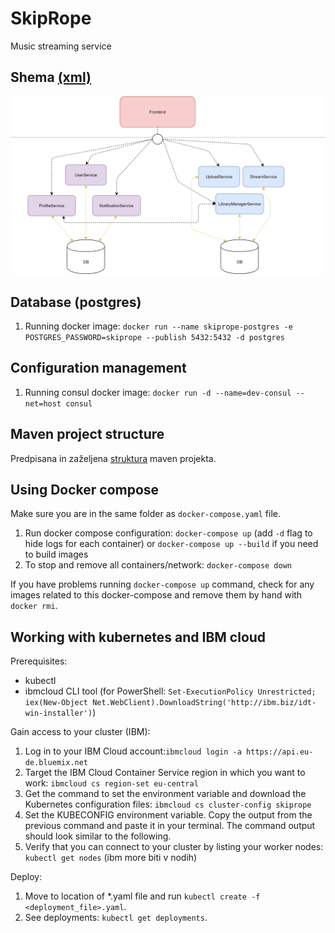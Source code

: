 # SkipRope
Music streaming service

## Shema [(xml)](./doc/shema.xml)  
![shema](./images/shema.png)

## Database (postgres)

1. Running docker image: `docker run --name skiprope-postgres -e POSTGRES_PASSWORD=skiprope --publish 5432:5432 -d postgres`

## Configuration management

1. Running consul docker image: `docker run -d --name=dev-consul --net=host consul`

## Maven project structure
Predpisana in zaželjena [struktura](https://maven.apache.org/guides/introduction/introduction-to-the-standard-directory-layout.html?fbclid=IwAR2Ix3y_8HpP4bFjVu_q2gp5_elbSmJKJgaJ9FdgfmBBvTBcwtTEsWpRtJo) maven projekta.

## Using Docker compose

Make sure you are in the same folder as `docker-compose.yaml` file.

1. Run docker compose configuration: `docker-compose up` (add `-d` flag to hide logs for each container) or `docker-compose up --build` if you need to build images
2. To stop and remove all containers/network: `docker-compose down`

If you have problems running `docker-compose up` command, check for any images related to this docker-compose and remove them by hand with `docker rmi`.

## Working with kubernetes and IBM cloud

Prerequisites:
- kubectl
- ibmcloud CLI tool (for PowerShell: `Set-ExecutionPolicy Unrestricted; iex(New-Object Net.WebClient).DownloadString('http://ibm.biz/idt-win-installer')`)

Gain access to your cluster (IBM):
1. Log in to your IBM Cloud account:`ibmcloud login -a https://api.eu-de.bluemix.net`
2. Target the IBM Cloud Container Service region in which you want to work: `ibmcloud cs region-set eu-central`
3. Get the command to set the environment variable and download the Kubernetes configuration files: `ibmcloud cs cluster-config skiprope`
4. Set the KUBECONFIG environment variable. Copy the output from the previous command and paste it in your terminal. The command output should look similar to the following.
5. Verify that you can connect to your cluster by listing your worker nodes: `kubectl get nodes` (ibm more biti v nodih)

Deploy:
1. Move to location of \*.yaml file and run `kubectl create -f <deployment_file>.yaml`. 
2. See deployments: `kubectl get deployments`.
